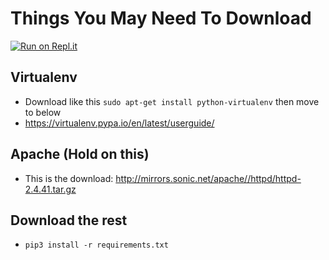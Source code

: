 # Things You May Need To Download
[![Run on Repl.it](https://repl.it/badge/github/ChicoState/DonateNeed)](https://repl.it/github/ChicoState/DonateNeed)
## Virtualenv 
* Download like this ```sudo apt-get install python-virtualenv``` then move to below
* https://virtualenv.pypa.io/en/latest/userguide/
## Apache (Hold on this)
* This is the download: http://mirrors.sonic.net/apache//httpd/httpd-2.4.41.tar.gz
## Download the rest
* ```pip3 install -r requirements.txt```
